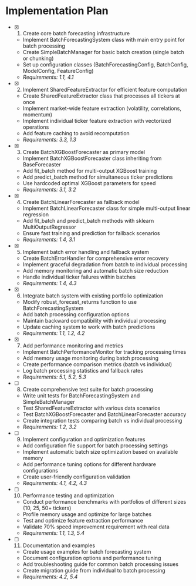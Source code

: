 # Implementation Plan

- [x] 1. Create core batch forecasting infrastructure
  - Implement BatchForecastingSystem class with main entry point for batch processing
  - Create SimpleBatchManager for basic batch creation (single batch or chunking)
  - Set up configuration classes (BatchForecastingConfig, BatchConfig, ModelConfig, FeatureConfig)
  - _Requirements: 1.1, 4.1_

- [x] 2. Implement SharedFeatureExtractor for efficient feature computation
  - Create SharedFeatureExtractor class that processes all tickers at once
  - Implement market-wide feature extraction (volatility, correlations, momentum)
  - Implement individual ticker feature extraction with vectorized operations
  - Add feature caching to avoid recomputation
  - _Requirements: 3.3, 1.3_

- [x] 3. Create BatchXGBoostForecaster as primary model
  - Implement BatchXGBoostForecaster class inheriting from BaseForecaster
  - Add fit_batch method for multi-output XGBoost training
  - Add predict_batch method for simultaneous ticker predictions
  - Use hardcoded optimal XGBoost parameters for speed
  - _Requirements: 3.1, 3.2_

- [x] 4. Create BatchLinearForecaster as fallback model
  - Implement BatchLinearForecaster class for simple multi-output linear regression
  - Add fit_batch and predict_batch methods with sklearn MultiOutputRegressor
  - Ensure fast training and prediction for fallback scenarios
  - _Requirements: 1.4, 3.1_

- [x] 5. Implement batch error handling and fallback system
  - Create BatchErrorHandler for comprehensive error recovery
  - Implement graceful degradation from batch to individual processing
  - Add memory monitoring and automatic batch size reduction
  - Handle individual ticker failures within batches
  - _Requirements: 1.4, 4.3_

- [x] 6. Integrate batch system with existing portfolio optimization
  - Modify robust_forecast_returns function to use BatchForecastingSystem
  - Add batch processing configuration options
  - Maintain backward compatibility with individual processing
  - Update caching system to work with batch predictions
  - _Requirements: 1.1, 1.2, 4.2_

- [x] 7. Add performance monitoring and metrics
  - Implement BatchPerformanceMonitor for tracking processing times
  - Add memory usage monitoring during batch processing
  - Create performance comparison metrics (batch vs individual)
  - Log batch processing statistics and fallback rates
  - _Requirements: 5.1, 5.2, 5.3_

- [ ] 8. Create comprehensive test suite for batch processing
  - Write unit tests for BatchForecastingSystem and SimpleBatchManager
  - Test SharedFeatureExtractor with various data scenarios
  - Test BatchXGBoostForecaster and BatchLinearForecaster accuracy
  - Create integration tests comparing batch vs individual processing
  - _Requirements: 1.2, 3.2_

- [ ] 9. Implement configuration and optimization features
  - Add configuration file support for batch processing settings
  - Implement automatic batch size optimization based on available memory
  - Add performance tuning options for different hardware configurations
  - Create user-friendly configuration validation
  - _Requirements: 4.1, 4.2, 4.3_

- [ ] 10. Performance testing and optimization
  - Conduct performance benchmarks with portfolios of different sizes (10, 25, 50+ tickers)
  - Profile memory usage and optimize for large batches
  - Test and optimize feature extraction performance
  - Validate 70% speed improvement requirement with real data
  - _Requirements: 1.1, 1.3, 5.4_

- [ ] 11. Documentation and examples
  - Create usage examples for batch forecasting system
  - Document configuration options and performance tuning
  - Add troubleshooting guide for common batch processing issues
  - Create migration guide from individual to batch processing
  - _Requirements: 4.2, 5.4_